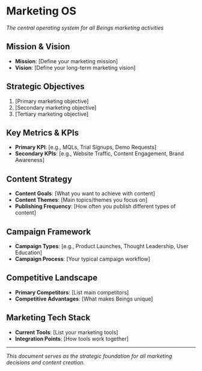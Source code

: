 # Marketing OS

*The central operating system for all Beings marketing activities*

## Mission & Vision
- **Mission**: [Define your marketing mission]
- **Vision**: [Define your long-term marketing vision]

## Strategic Objectives
1. [Primary marketing objective]
2. [Secondary marketing objective]
3. [Tertiary marketing objective]

## Key Metrics & KPIs
- **Primary KPI**: [e.g., MQLs, Trial Signups, Demo Requests]
- **Secondary KPIs**: [e.g., Website Traffic, Content Engagement, Brand Awareness]

## Content Strategy
- **Content Goals**: [What you want to achieve with content]
- **Content Themes**: [Main topics/themes you focus on]
- **Publishing Frequency**: [How often you publish different types of content]

## Campaign Framework
- **Campaign Types**: [e.g., Product Launches, Thought Leadership, User Education]
- **Campaign Process**: [Your typical campaign workflow]

## Competitive Landscape
- **Primary Competitors**: [List main competitors]
- **Competitive Advantages**: [What makes Beings unique]

## Marketing Tech Stack
- **Current Tools**: [List your marketing tools]
- **Integration Points**: [How tools work together]

---

*This document serves as the strategic foundation for all marketing decisions and content creation.*
